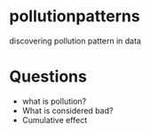 # pollutionpatterns
discovering pollution pattern in data
# Questions
- what is pollution?
- What is considered bad?
- Cumulative effect

